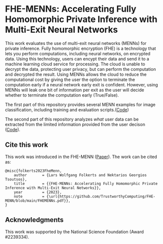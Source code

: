 # FHE-MENNs: Accelerating Fully Homomorphic Private Inference with Multi-Exit Neural Networks

This work evaluates the use of multi-exit neural networks (MENNs) for private inference. Fully homomorphic encryption (FHE) is a technology that lets you perform computations, including neural networks, on encrypted data. Using this technology, users can encypt their data and send it to a machine learning cloud service for processing. The cloud is unable to decrypt the data, protecting user privacy, but can perform the computation and decrypted the result. Using MENNs allows the cloud to reduce the computational cost by giving the user the option to terminate the computation early if a neural network early exit is confident. However, using MENNs will leak one bit of information per exit as the user will decide whether to terminate the computation early (True/False). 


The first part of this repository provides several MENN examples for image classification, including training and evaluation scripts.([Code](https://github.com/TrustworthyComputing/FHE-MENN/MENNs))

The second part of this repository analyzes *what* user data can be extracted from the limited information provided from the user decison ([Code](https://github.com/TrustworthyComputing/FHE-MENN/tree/main/TorMENNt)).

## Cite this work
This work was introduced in the FHE-MENN ([Paper](https://github.com/TrustworthyComputing/FHE-MENN/blob/main/FHEMENNs.pdf)). The work can be cited as:
```
@misc{folkerts2023FheMenn,
    author       = {Lars Wolfgang Folkerts and Nektarios Georgios Tsoutsos},
    title        = {{FHE-MENNs: Accelerating Fully Homomorphic Private Inference with Multi-Exit Neural Networks}},
    year         = {2023},
    note         = {\url{https://github.com/TrustworthyComputing/FHE-MENN/blob/main/FHEMENNs.pdf}},
}
```

## Acknowledgments
This work was supported by the National Science Foundation (Award #2239334).
